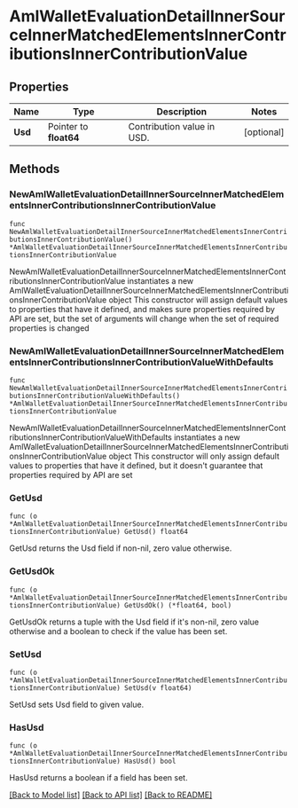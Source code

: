 # AmlWalletEvaluationDetailInnerSourceInnerMatchedElementsInnerContributionsInnerContributionValue

## Properties

Name | Type | Description | Notes
------------ | ------------- | ------------- | -------------
**Usd** | Pointer to **float64** | Contribution value in USD. | [optional] 

## Methods

### NewAmlWalletEvaluationDetailInnerSourceInnerMatchedElementsInnerContributionsInnerContributionValue

`func NewAmlWalletEvaluationDetailInnerSourceInnerMatchedElementsInnerContributionsInnerContributionValue() *AmlWalletEvaluationDetailInnerSourceInnerMatchedElementsInnerContributionsInnerContributionValue`

NewAmlWalletEvaluationDetailInnerSourceInnerMatchedElementsInnerContributionsInnerContributionValue instantiates a new AmlWalletEvaluationDetailInnerSourceInnerMatchedElementsInnerContributionsInnerContributionValue object
This constructor will assign default values to properties that have it defined,
and makes sure properties required by API are set, but the set of arguments
will change when the set of required properties is changed

### NewAmlWalletEvaluationDetailInnerSourceInnerMatchedElementsInnerContributionsInnerContributionValueWithDefaults

`func NewAmlWalletEvaluationDetailInnerSourceInnerMatchedElementsInnerContributionsInnerContributionValueWithDefaults() *AmlWalletEvaluationDetailInnerSourceInnerMatchedElementsInnerContributionsInnerContributionValue`

NewAmlWalletEvaluationDetailInnerSourceInnerMatchedElementsInnerContributionsInnerContributionValueWithDefaults instantiates a new AmlWalletEvaluationDetailInnerSourceInnerMatchedElementsInnerContributionsInnerContributionValue object
This constructor will only assign default values to properties that have it defined,
but it doesn't guarantee that properties required by API are set

### GetUsd

`func (o *AmlWalletEvaluationDetailInnerSourceInnerMatchedElementsInnerContributionsInnerContributionValue) GetUsd() float64`

GetUsd returns the Usd field if non-nil, zero value otherwise.

### GetUsdOk

`func (o *AmlWalletEvaluationDetailInnerSourceInnerMatchedElementsInnerContributionsInnerContributionValue) GetUsdOk() (*float64, bool)`

GetUsdOk returns a tuple with the Usd field if it's non-nil, zero value otherwise
and a boolean to check if the value has been set.

### SetUsd

`func (o *AmlWalletEvaluationDetailInnerSourceInnerMatchedElementsInnerContributionsInnerContributionValue) SetUsd(v float64)`

SetUsd sets Usd field to given value.

### HasUsd

`func (o *AmlWalletEvaluationDetailInnerSourceInnerMatchedElementsInnerContributionsInnerContributionValue) HasUsd() bool`

HasUsd returns a boolean if a field has been set.


[[Back to Model list]](../README.md#documentation-for-models) [[Back to API list]](../README.md#documentation-for-api-endpoints) [[Back to README]](../README.md)


